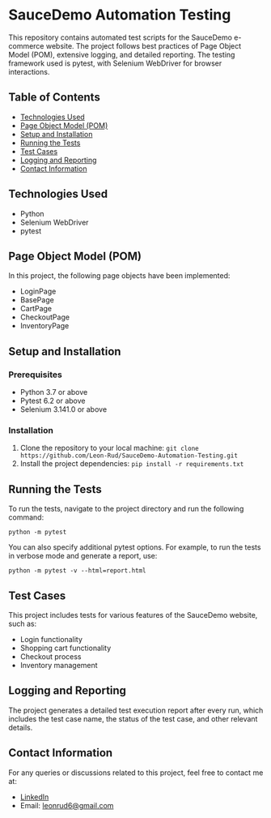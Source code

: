 # SauceDemo Automation Testing

This repository contains automated test scripts for the SauceDemo e-commerce website. The project follows best practices of Page Object Model (POM), extensive logging, and detailed reporting. The testing framework used is pytest, with Selenium WebDriver for browser interactions.

## Table of Contents

- [Technologies Used](#technologies-used)
- [Page Object Model (POM)](#page-object-model-pom)
- [Setup and Installation](#setup-and-installation)
- [Running the Tests](#running-the-tests)
- [Test Cases](#test-cases)
- [Logging and Reporting](#logging-and-reporting)
- [Contact Information](#contact-information)

## Technologies Used

- Python
- Selenium WebDriver
- pytest

## Page Object Model (POM)

In this project, the following page objects have been implemented:

- LoginPage
- BasePage
- CartPage
- CheckoutPage
- InventoryPage

## Setup and Installation

### Prerequisites
* Python 3.7 or above
* Pytest 6.2 or above
* Selenium 3.141.0 or above

### Installation
1. Clone the repository to your local machine: ```git clone https://github.com/Leon-Rud/SauceDemo-Automation-Testing.git```
2. Install the project dependencies: ```pip install -r requirements.txt```

## Running the Tests

To run the tests, navigate to the project directory and run the following command:

```python -m pytest```

You can also specify additional pytest options. For example, to run the tests in verbose mode and generate a report, use:

```python -m pytest -v --html=report.html```

## Test Cases

This project includes tests for various features of the SauceDemo website, such as:

- Login functionality
- Shopping cart functionality
- Checkout process
- Inventory management

## Logging and Reporting

The project generates a detailed test execution report after every run, which includes the test case name, the status of the test case, and other relevant details.

## Contact Information

For any queries or discussions related to this project, feel free to contact me at:

- [LinkedIn](https://www.linkedin.com/in/leon-rudnitsky-027256105/)
- Email: leonrud6@gmail.com
